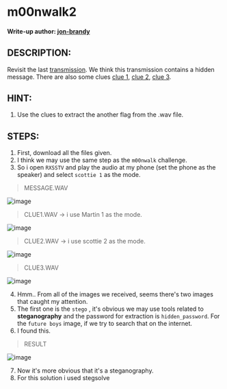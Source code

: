 # m00nwalk2
#### Write-up author: [jon-brandy](https://github.com/jon-brandy)
## DESCRIPTION:
Revisit the last [transmission](https://github.com/jon-brandy/CTF-WRITE-UP/blob/d7461443403a3cf9feb925e15a85feeeccb40d5e/Asset/m00nwalk2/message.wav). 
We think this transmission contains a hidden message. There are also some clues [clue 1](https://github.com/jon-brandy/CTF-WRITE-UP/blob/d7461443403a3cf9feb925e15a85feeeccb40d5e/Asset/m00nwalk2/clue1.wav), [clue 2](https://github.com/jon-brandy/CTF-WRITE-UP/blob/d7461443403a3cf9feb925e15a85feeeccb40d5e/Asset/m00nwalk2/clue2.wav), [clue 3](https://github.com/jon-brandy/CTF-WRITE-UP/blob/d7461443403a3cf9feb925e15a85feeeccb40d5e/Asset/m00nwalk2/clue3.wav).
## HINT:
1. Use the clues to extract the another flag from the .wav file.
## STEPS:
1. First, download all the files given.
2. I think we may use the same step as the `m00nwalk` challenge.
3. So i open `RXSSTV` and play the audio at my phone (set the phone as the speaker) and select `scottie 1` as the mode.

> MESSAGE.WAV

![image](https://user-images.githubusercontent.com/70703371/186167745-e66c12de-07a5-4987-978f-519c98a9ce34.png)

> CLUE1.WAV -> i use Martin 1 as the mode.

![image](https://user-images.githubusercontent.com/70703371/186168966-b02552c3-be23-4169-8482-bc7459bcf818.png)

> CLUE2.WAV -> i use scottie 2 as the mode.

![image](https://user-images.githubusercontent.com/70703371/186170230-425f5143-89be-41cd-8016-5cc3b7ac143a.png)

> CLUE3.WAV

![image](https://user-images.githubusercontent.com/70703371/186170721-a334440f-0d01-4180-9aca-5f184f06b222.png)

4. Hmm.. From all of the images we received, seems there's two images that caught my attention.
5. The first one is the `stego` , it's obvious we may use tools related to **steganography** and the password for extraction is `hidden_password`. For the `future boys` image, if we try to search that on the internet.
6. I found this.

> RESULT

![image](https://user-images.githubusercontent.com/70703371/186171559-3a6fc0b9-f21f-44e9-bb65-abce9dc3e4fd.png)

7. Now it's more obvious that it's a steganography.
8. For this solution i used stegsolve
